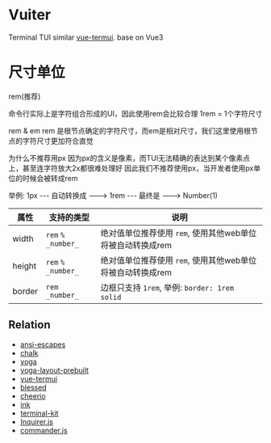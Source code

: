 # Vuiter

Terminal TUI similar [vue-termui](https://github.com/vue-terminal/vue-termui).
base on Vue3

[//]: # (# 边框)

[//]: # (仅支持统一的边框定义, 例如 `border: 1rem solid #fff;`)

[//]: # ()
[//]: # (为什么不支持 border-<left|top|right|bottom>-<style>-<color>这样的对单边进行的样式定义？)

[//]: # ()
[//]: # (因为命令行实际是文本环境，边框也实际上是文本，所以:)

[//]: # (1. 超过1rem的边框的宽度设置首先没有意义)

[//]: # (2. 不同的边设置不同的样式)
[//]: # (想了一下是有意义的，需要在权衡一下)

# 尺寸单位

rem(推荐)

命令行实际上是字符组合形成的UI，因此使用rem会比较合理
1rem = 1个字符尺寸

rem & em
rem 是根节点确定的字符尺寸，而em是相对尺寸，我们这里使用根节点的字符尺寸更加符合直觉

为什么不推荐用px
因为px的含义是像素，而TUI无法精确的表达到某个像素点上，甚至连字符放大2x都很难处理好
因此我们不推荐使用px，当开发者使用px单位的时候会被转成rem

举例: 1px --- 自动转换成 ---> 1rem --- 最终是 ---> Number(1)

| 属性   | 支持的类型           | 说明                                                       |
| ------ | -------------------- | ---------------------------------------------------------- |
| width  | `rem` `%` `_number_` | 绝对值单位推荐使用 `rem`, 使用其他web单位将被自动转换成rem |
| height | `rem` `%` `_number_` | 绝对值单位推荐使用 `rem`, 使用其他web单位将被自动转换成rem |
| border | `rem` `_number_`     | 边框只支持 `1rem`, 举例: `border: 1rem solid`              |

## Relation

- [ansi-escapes](https://github.com/sindresorhus/ansi-escapes)
- [chalk](https://github.com/chalk/chalk)
- [yoga](https://github.com/facebook/yoga)
- [yoga-layout-prebuilt](https://github.com/vadimdemedes/yoga-layout-prebuilt)
- [vue-termui](https://github.com/vue-terminal/vue-termui)
- [blessed](https://github.com/chjj/blessed)
- [cheerio](https://github.com/cheeriojs/cheerio)
- [ink](https://github.com/vadimdemedes/ink)
- [terminal-kit](https://github.com/cronvel/terminal-kit)
- [Inquirer.js](https://github.com/SBoudrias/Inquirer.js)
- [commander.js](https://github.com/tj/commander.js)
